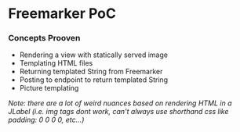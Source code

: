 # Freemarker PoC

### Concepts Prooven
* Rendering a view with statically served image 
* Templating HTML files
* Returning templated String from Freemarker
* Posting to endpoint to return templated String
* Picture templating

*Note: there are a lot of weird nuances based on rendering HTML in a JLabel (i.e. img tags dont work, can't always use shorthand css like padding: 0 0 0 0, etc...)*